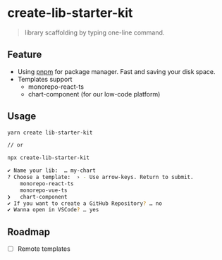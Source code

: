 # create-lib-starter-kit

> library scaffolding by typing one-line command.


## Feature

- Using [pnpm](https://pnpm.io/) for package manager. Fast and saving your disk space.
- Templates support
  - monorepo-react-ts
  - chart-component (for our low-code platform)
## Usage

```bash
yarn create lib-starter-kit

// or

npx create-lib-starter-kit
```

```bash
✔ Name your lib:  … my-chart
? Choose a template:  › - Use arrow-keys. Return to submit.
    monorepo-react-ts
    monorepo-vue-ts
❯   chart-component
✔ If you want to create a GitHub Repository? … no
✔ Wanna open in VSCode? … yes
```

## Roadmap

- [ ] Remote templates

